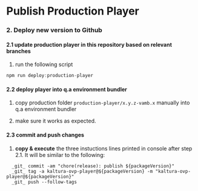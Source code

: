 # Publish Production Player

### 2. Deploy new version to Github

#### 2.1 update production player in this repository based on relevant branches
1. run the following script
```javascript
npm run deploy:production-player
```
#### 2.2 deploy player into q.a environment bundler
1. copy production folder `production-player/x.y.z-vamb.x` manually into q.a environment bundler

2. make sure it works as expected.

#### 2.3 commit and push changes
1. **copy & execute** the three instuctions lines printed in console after step 2.1. It will be similar to the following:
```
  _git_ commit -am "chore(release): publish ${packageVersion}"
  _git_ tag -a kaltura-ovp-player@${packageVersion} -m "kaltura-ovp-player@${packageVersion}"
  _git_ push --follow-tags
```
